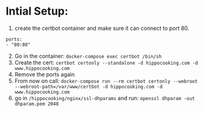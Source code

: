 
# Intial Setup:

1. create the certbot container and make sure it can connect to port 80. 
```
ports:
- "80:80"
```

2. Go in the container: ```docker-compose exec certbot /bin/sh```
3. Create the cert: ```certbot certonly --standalone -d hippocooking.com -d www.hippocooking.com```
4. Remove the ports again
5. From now on call: ```docker-compose run --rm certbot certonly --webroot --webroot-path=/var/www/certbot -d hippocooking.com -d www.hippocooking.com```
6. go in ``/hippocooking/nginx/ssl-dhparams`` and run: ```openssl dhparam -out dhparam.pem 2048```




